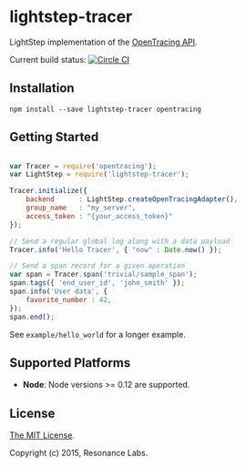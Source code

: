 # lightstep-tracer

LightStep implementation of the [OpenTracing API](http://opentracing.io/).

Current build status: [![Circle CI](https://circleci.com/gh/lightstephq/lightstep-tracer-javascript/tree/master.svg?style=svg)](https://circleci.com/gh/lightstephq/lightstep-tracer-javascript/tree/master)

## Installation

```
npm install --save lightstep-tracer opentracing
```

## Getting Started

```javascript

var Tracer = require('opentracing');
var LightStep = require('lightstep-tracer');

Tracer.initialize({
    backend      : LightStep.createOpenTracingAdapter(),
    group_name   : "my_server",
    access_token : "{your_access_token}"
});

// Send a regular global log along with a data payload
Tracer.info('Hello Tracer', { "now" : Date.now() });

// Send a span record for a given operation
var span = Tracer.span('trivial/sample_span');
span.tags({ 'end_user_id', 'john_smith' });
span.info('User data', {
    favorite_number : 42,
});
span.end();
```

See `example/hello_world` for a longer example.

## Supported Platforms

* **Node**: Node versions >= 0.12 are supported.

## License

[The MIT License](LICENSE).

Copyright (c) 2015, Resonance Labs.
